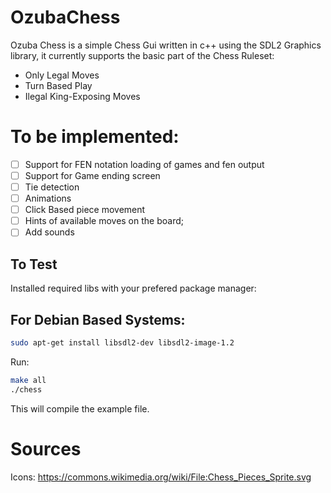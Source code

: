 # OzubaChess
Ozuba Chess is a simple Chess Gui written in c++ using the SDL2 Graphics library,
it currently supports the basic part of the Chess Ruleset:

 * Only Legal Moves
 * Turn Based Play
 * Ilegal King-Exposing Moves
          
# To be implemented: #

 - [ ] Support for FEN notation loading of games and fen output
 - [ ] Support for Game ending screen
 - [ ] Tie detection
 - [ ] Animations
 - [ ] Click Based piece movement
 - [ ] Hints of available moves on the board;
 - [ ] Add sounds

## To Test ##

Installed required libs with your prefered package manager:
## For Debian Based Systems: ##
```bash
sudo apt-get install libsdl2-dev libsdl2-image-1.2
```
Run:

```bash
make all
./chess
```
This will compile the example file.

 # Sources #
 Icons: https://commons.wikimedia.org/wiki/File:Chess_Pieces_Sprite.svg
 


